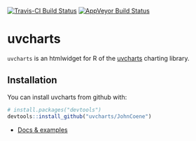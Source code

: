 [![Travis-CI Build Status](https://travis-ci.org/JohnCoene/uvcharts.svg?branch=master)](https://travis-ci.org/JohnCoene/uvcharts)
[![AppVeyor Build Status](https://ci.appveyor.com/api/projects/status/github/JohnCoene/uvcharts?branch=master&svg=true)](https://ci.appveyor.com/project/JohnCoene/uvcharts)

# uvcharts

`uvcharts` is an htmlwidget for R of the [uvcharts](http://imaginea.github.io/uvCharts) charting library.

## Installation

You can install uvcharts from github with:

```R
# install.packages("devtools")
devtools::install_github("uvcharts/JohnCoene")
```

* [Docs & examples](http://john-coene.com/htmlwidgets/uvcharts/index.html)
